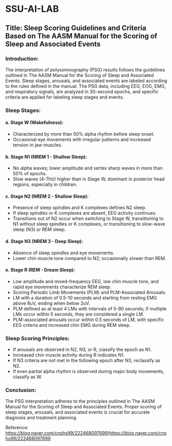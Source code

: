 # SSU-AI-LAB

## **Title**: Sleep Scoring Guidelines and Criteria Based on The AASM Manual for the Scoring of Sleep and Associated Events

### **Introduction:**
The interpretation of polysomnography (PSG) results follows the guidelines outlined in The AASM Manual for the Scoring of Sleep and Associated Events. Sleep stages, arousals, and associated events are labeled according to the rules defined in the manual. The PSG data, including EEG, EOG, EMG, and respiratory signals, are analyzed in 30-second epochs, and specific criteria are applied for labeling sleep stages and events.

### **Sleep Stages:**
#### **a. Stage W (Wakefulness):**

- Characterized by more than 50% alpha rhythm before sleep onset.
- Occasional eye movements with irregular patterns and increased tension in jaw muscles.

#### **b. Stage N1 (NREM 1 - Shallow Sleep):**
- No alpha waves; lower amplitude and vertex sharp waves in more than 50% of epochs.
- Slow waves (4-7Hz) higher than in Stage W, dominant in posterior head regions, especially in children.

#### **c. Stage N2 (NREM 2 - Shallow Sleep):**

- Presence of sleep spindles and K complexes defines N2 sleep.
- If sleep spindles or K complexes are absent, EEG activity continues.
- Transitions out of N2 occur when switching to Stage W, transitioning to N1 without sleep spindles or K complexes, or transitioning to slow-wave sleep (N3) or REM sleep.

#### **d. Stage N3 (NREM 3 - Deep Sleep):**
- Absence of sleep spindles and eye movements.
- Lower chin muscle tone compared to N2; occasionally slower than REM.

#### **e. Stage R (REM - Dream Sleep):**
- Low amplitude and mixed-frequency EEG, low chin muscle tone, and rapid eye movements characterize REM sleep.
- Scoring Periodic Limb Movements (PLM) and PLM-Associated Arousals:
- LM with a duration of 0.5-10 seconds and starting from resting EMG above 8uV, ending when below 2uV.
- PLM defined as at least 4 LMs with intervals of 5-90 seconds; if multiple LMs occur within 5 seconds, they are considered a single LM.
- PLM-associated arousals occur within 0.5 seconds of LM, with specific EEG criteria and increased chin EMG during REM sleep.

### **Sleep Scoring Principles:**

- If arousals are observed in N2, N3, or R, classify the epoch as N1.
- Increased chin muscle activity during R indicates N1.
- If N3 criteria are not met in the following epoch after N3, reclassify as N2.
- If even partial alpha rhythm is observed during major body movements, classify as W.

### **Conclusion:**
The PSG interpretation adheres to the principles outlined in The AASM Manual for the Scoring of Sleep and Associated Events. Proper scoring of sleep stages, arousals, and associated events is crucial for accurate diagnosis and treatment planning.


Reference: https://blog.naver.com/cnshs99/222468097699)https://blog.naver.com/cnshs99/222468097699
